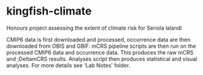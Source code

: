 # kingfish-climate
Honours project assessing the extent of climate risk for Seriola lalandi

CMIP6 data is first downloaded and processed, occurrence data are then downloaded from OBIS and GBIF. 
mCRS pipeline scripts are then run on the processed CMIP6 data and occurrence data. This produces the raw mCRS and ;DeltamCRS results. Analyses script then produces statistical and visual analyses. 
For more details see 'Lab Notes' folder.
